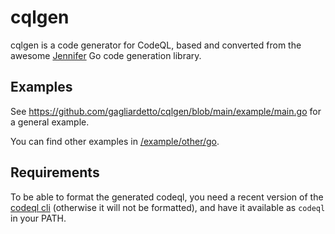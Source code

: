 # cqlgen
cqlgen is a code generator for CodeQL, based and converted from the awesome [Jennifer](https://github.com/dave/jennifer) Go code generation library.

## Examples

See https://github.com/gagliardetto/cqlgen/blob/main/example/main.go for a general example.

You can find other examples in [/example/other/go](/example/other/go).

## Requirements

To be able to format the generated codeql, you need a recent version of the [codeql cli](https://github.com/github/codeql-cli-binaries/releases) (otherwise it will not be formatted), and have it available as `codeql` in your PATH.